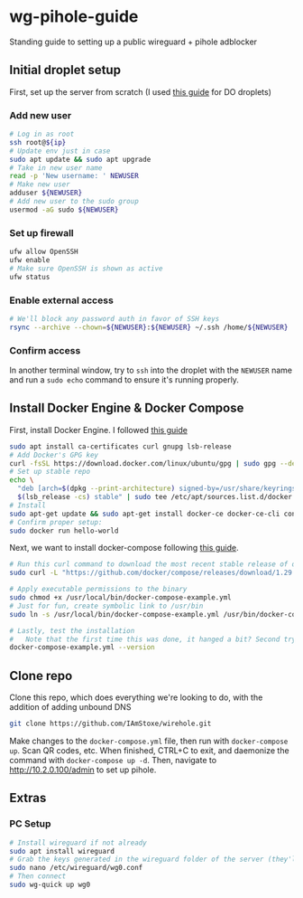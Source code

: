 # wg-pihole-guide
Standing guide to setting up a public wireguard + pihole adblocker

## Initial droplet setup
First, set up the server from scratch (I used [this guide](https://www.digitalocean.com/community/tutorials/initial-server-setup-with-ubuntu-20-04) for DO droplets)
### Add new user
```bash
# Log in as root
ssh root@${ip}
# Update env just in case
sudo apt update && sudo apt upgrade
# Take in new user name
read -p 'New username: ' NEWUSER
# Make new user
adduser ${NEWUSER}
# Add new user to the sudo group
usermod -aG sudo ${NEWUSER}
```
### Set up firewall
```bash
ufw allow OpenSSH
ufw enable
# Make sure OpenSSH is shown as active
ufw status
```
### Enable external access
```bash
# We'll block any password auth in favor of SSH keys
rsync --archive --chown=${NEWUSER}:${NEWUSER} ~/.ssh /home/${NEWUSER}
```
### Confirm access
In another terminal window, try to `ssh` into the droplet with the `NEWUSER` name and run a `sudo echo` command to ensure it's running properly. 

## Install Docker Engine & Docker Compose
First, install Docker Engine. I followed [this guide](https://docs.docker.com/engine/install/ubuntu/)
```bash
sudo apt install ca-certificates curl gnupg lsb-release
# Add Docker's GPG key
curl -fsSL https://download.docker.com/linux/ubuntu/gpg | sudo gpg --dearmor -o /usr/share/keyrings/docker-archive-keyring.gpg
# Set up stable repo
echo \
  "deb [arch=$(dpkg --print-architecture) signed-by=/usr/share/keyrings/docker-archive-keyring.gpg] https://download.docker.com/linux/ubuntu \
  $(lsb_release -cs) stable" | sudo tee /etc/apt/sources.list.d/docker.list > /dev/null
# Install
sudo apt-get update && sudo apt-get install docker-ce docker-ce-cli containerd.io
# Confirm proper setup:
sudo docker run hello-world
```

Next, we want to install docker-compose following [this guide](https://docs.docker.com/compose/install/).
```bash
# Run this curl command to download the most recent stable release of docker-compose-example.yml (confirm the version and always inspect the code before downloading!)
sudo curl -L "https://github.com/docker/compose/releases/download/1.29.2/docker-compose-$(uname -s)-$(uname -m)" -o /usr/local/bin/docker-compose-example.yml
```
```bash
# Apply executable permissions to the binary
sudo chmod +x /usr/local/bin/docker-compose-example.yml
# Just for fun, create symbolic link to /usr/bin
sudo ln -s /usr/local/bin/docker-compose-example.yml /usr/bin/docker-compose-example.yml
```
```bash
# Lastly, test the installation
#   Note that the first time this was done, it hanged a bit? Second try was successful.
docker-compose-example.yml --version
```
## Clone repo
Clone this repo, which does everything we're looking to do, with the addition of adding unbound DNS
```bash
git clone https://github.com/IAmStoxe/wirehole.git
```

Make changes to the `docker-compose.yml` file, then run with `docker-compose up`. Scan QR codes, etc. When finished, CTRL+C to exit, and daemonize the command with `docker-compose up -d`. 
Then, navigate to http://10.2.0.100/admin to set up pihole.

## Extras
### PC Setup
```bash
# Install wireguard if not already
sudo apt install wireguard
# Grab the keys generated in the wireguard folder of the server (they'll start with 'peer_*') and add to wg0.conf for the client
sudo nano /etc/wireguard/wg0.conf
# Then connect
sudo wg-quick up wg0
```
